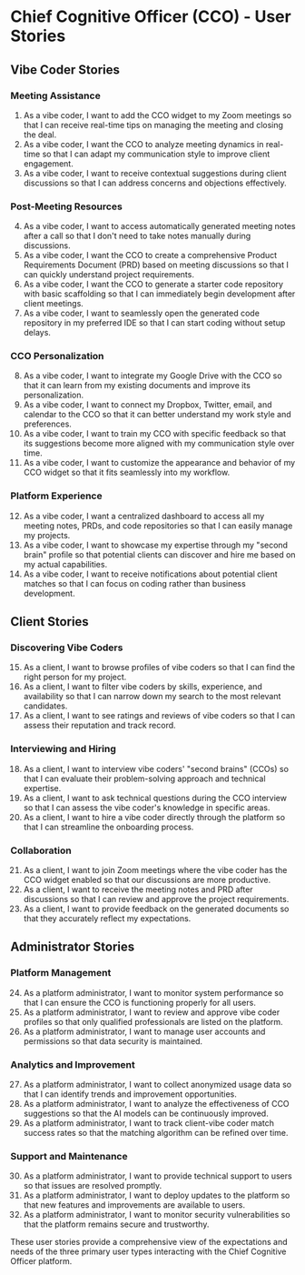 # Chief Cognitive Officer (CCO) - User Stories

## Vibe Coder Stories

### Meeting Assistance
1. As a vibe coder, I want to add the CCO widget to my Zoom meetings so that I can receive real-time tips on managing the meeting and closing the deal.
2. As a vibe coder, I want the CCO to analyze meeting dynamics in real-time so that I can adapt my communication style to improve client engagement.
3. As a vibe coder, I want to receive contextual suggestions during client discussions so that I can address concerns and objections effectively.

### Post-Meeting Resources
4. As a vibe coder, I want to access automatically generated meeting notes after a call so that I don't need to take notes manually during discussions.
5. As a vibe coder, I want the CCO to create a comprehensive Product Requirements Document (PRD) based on meeting discussions so that I can quickly understand project requirements.
6. As a vibe coder, I want the CCO to generate a starter code repository with basic scaffolding so that I can immediately begin development after client meetings.
7. As a vibe coder, I want to seamlessly open the generated code repository in my preferred IDE so that I can start coding without setup delays.

### CCO Personalization
8. As a vibe coder, I want to integrate my Google Drive with the CCO so that it can learn from my existing documents and improve its personalization.
9. As a vibe coder, I want to connect my Dropbox, Twitter, email, and calendar to the CCO so that it can better understand my work style and preferences.
10. As a vibe coder, I want to train my CCO with specific feedback so that its suggestions become more aligned with my communication style over time.
11. As a vibe coder, I want to customize the appearance and behavior of my CCO widget so that it fits seamlessly into my workflow.

### Platform Experience
12. As a vibe coder, I want a centralized dashboard to access all my meeting notes, PRDs, and code repositories so that I can easily manage my projects.
13. As a vibe coder, I want to showcase my expertise through my "second brain" profile so that potential clients can discover and hire me based on my actual capabilities.
14. As a vibe coder, I want to receive notifications about potential client matches so that I can focus on coding rather than business development.

## Client Stories

### Discovering Vibe Coders
15. As a client, I want to browse profiles of vibe coders so that I can find the right person for my project.
16. As a client, I want to filter vibe coders by skills, experience, and availability so that I can narrow down my search to the most relevant candidates.
17. As a client, I want to see ratings and reviews of vibe coders so that I can assess their reputation and track record.

### Interviewing and Hiring
18. As a client, I want to interview vibe coders' "second brains" (CCOs) so that I can evaluate their problem-solving approach and technical expertise.
19. As a client, I want to ask technical questions during the CCO interview so that I can assess the vibe coder's knowledge in specific areas.
20. As a client, I want to hire a vibe coder directly through the platform so that I can streamline the onboarding process.

### Collaboration
21. As a client, I want to join Zoom meetings where the vibe coder has the CCO widget enabled so that our discussions are more productive.
22. As a client, I want to receive the meeting notes and PRD after discussions so that I can review and approve the project requirements.
23. As a client, I want to provide feedback on the generated documents so that they accurately reflect my expectations.

## Administrator Stories

### Platform Management
24. As a platform administrator, I want to monitor system performance so that I can ensure the CCO is functioning properly for all users.
25. As a platform administrator, I want to review and approve vibe coder profiles so that only qualified professionals are listed on the platform.
26. As a platform administrator, I want to manage user accounts and permissions so that data security is maintained.

### Analytics and Improvement
27. As a platform administrator, I want to collect anonymized usage data so that I can identify trends and improvement opportunities.
28. As a platform administrator, I want to analyze the effectiveness of CCO suggestions so that the AI models can be continuously improved.
29. As a platform administrator, I want to track client-vibe coder match success rates so that the matching algorithm can be refined over time.

### Support and Maintenance
30. As a platform administrator, I want to provide technical support to users so that issues are resolved promptly.
31. As a platform administrator, I want to deploy updates to the platform so that new features and improvements are available to users.
32. As a platform administrator, I want to monitor security vulnerabilities so that the platform remains secure and trustworthy.

These user stories provide a comprehensive view of the expectations and needs of the three primary user types interacting with the Chief Cognitive Officer platform.
